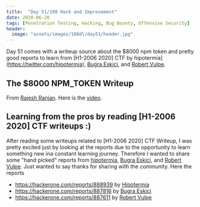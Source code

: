 ```yaml
---
title:  "Day 51/100 Hack and Improvement"
date: 2020-06-20
tags: [Penetration Testing, Hacking, Bug Bounty, Offensive Security]
header: 
  image: "assets/images/100dl/day51/header.jpg"
---
```

Day 51 comes with a writeup source about the $8000 npm token and pretty good reports to learn from [H1-2006 2020] CTF by hipotermia](https://twitter.com/hipotermia), [Bugra Eskici](https://twitter.com/bugraeskici), and [Robert Vulpe](https://twitter.com/nytr0gen_).

##  The $8000 NPM_TOKEN Writeup

From [Rajesh Ranjan](https://twitter.com/eh_rajesh). Here is the [video](https://www.youtube.com/watch?v=9LBl-uFiYUE). 

## Learning from the pros by reading [H1-2006 2020] CTF  writeups :)

After reading some writeups related to [H1-2006 2020] CTF Writeup, I was pretty excited just by looking at the reports due to the opportunity to learn something new ina constant learning journey. Therefore I wanted to share some "hand picked" reports from [hipotermia](https://twitter.com/hipotermia), [Bugra Eskici](https://twitter.com/bugraeskici), and [Robert Vulpe](https://twitter.com/nytr0gen_). Just wanted to say thanks for sharing with the community. Here the reports

- https://hackerone.com/reports/888939 by [Hipotermia](https://twitter.com/hipotermia)
- https://hackerone.com/reports/887816 by [Bugra Eskici](https://twitter.com/bugraeskici)
- https://hackerone.com/reports/887611 by [Robert Vulpe](https://twitter.com/nytr0gen_)

